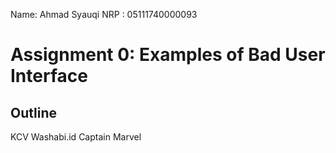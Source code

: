 Name: Ahmad Syauqi
NRP : 05111740000093

# Assignment 0: Examples of Bad User Interface

## Outline
KCV
Washabi.id
Captain Marvel

